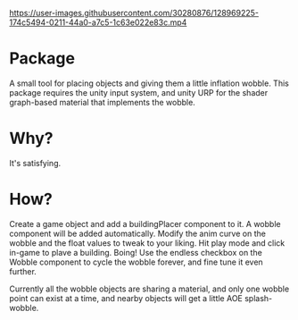 




https://user-images.githubusercontent.com/30280876/128969225-174c5494-0211-44a0-a7c5-1c63e022e83c.mp4



# Package
A small tool for placing objects and giving them a little inflation wobble. This package requires the unity input system, and unity URP for the shader graph-based material that implements the wobble.

# Why?
It's satisfying.

# How?
Create a game object and add a buildingPlacer component to it. A wobble component will be added automatically. Modify the anim curve on the wobble and the float values to tweak to your liking. Hit play mode and click in-game to plave a building. Boing! Use the endless checkbox on the Wobble component to cycle the wobble forever, and fine tune it even further.

Currently all the wobble objects are sharing a material, and only one wobble point can exist at a time, and nearby objects will get a little AOE splash-wobble.
